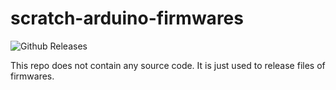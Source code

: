 # scratch-arduino-firmwares
![Github Releases](https://img.shields.io/github/downloads/ottawastem/scratch-arduino-firmwares/total?color=orange)

This repo does not contain any source code. It is just used to release files of firmwares.